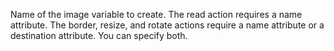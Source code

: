 Name of the image variable to create.
			The read action requires a name attribute.
			The border, resize, and rotate actions require a name attribute or a destination attribute.
			You can specify both.